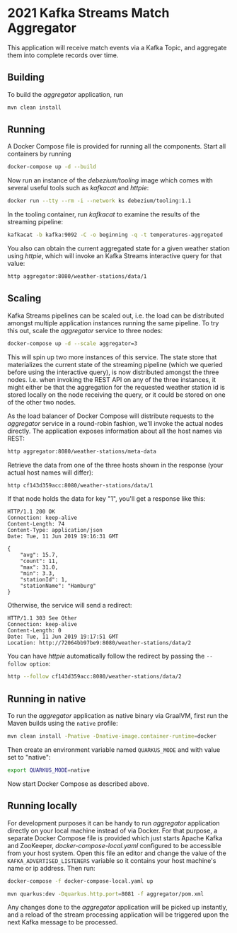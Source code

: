 # 2021 Kafka Streams Match Aggregator


This application will receive match events via a Kafka Topic, and aggregate
them into complete records over time.

## Building

To build the _aggregator_ application, run

```bash
mvn clean install
```

## Running

A Docker Compose file is provided for running all the components.
Start all containers by running

```bash
docker-compose up -d --build
```

Now run an instance of the _debezium/tooling_ image which comes with several useful tools such as _kafkacat_ and _httpie_:

```bash
docker run --tty --rm -i --network ks debezium/tooling:1.1
```

In the tooling container, run _kafkacat_ to examine the results of the streaming pipeline:

```bash
kafkacat -b kafka:9092 -C -o beginning -q -t temperatures-aggregated
```

You also can obtain the current aggregated state for a given weather station using _httpie_,
which will invoke an Kafka Streams interactive query for that value:

```bash
http aggregator:8080/weather-stations/data/1
```

## Scaling

Kafka Streams pipelines can be scaled out, i.e. the load can be distributed amongst multiple application instances running the same pipeline.
To try this out, scale the _aggregator_ service to three nodes:

```bash
docker-compose up -d --scale aggregator=3
```

This will spin up two more instances of this service.
The state store that materializes the current state of the streaming pipeline
(which we queried before using the interactive query),
is now distributed amongst the three nodes.
I.e. when invoking the REST API on any of the three instances, it might either be
that the aggregation for the requested weather station id is stored locally on the node receiving the query,
or it could be stored on one of the other two nodes.

As the load balancer of Docker Compose will distribute requests to the _aggregator_ service in a round-robin fashion,
we'll invoke the actual nodes directly.
The application exposes information about all the host names via REST:

```bash
http aggregator:8080/weather-stations/meta-data
```

Retrieve the data from one of the three hosts shown in the response
(your actual host names will differ):

```bash
http cf143d359acc:8080/weather-stations/data/1
```

If that node holds the data for key "1", you'll get a response like this:

```
HTTP/1.1 200 OK
Connection: keep-alive
Content-Length: 74
Content-Type: application/json
Date: Tue, 11 Jun 2019 19:16:31 GMT

{
    "avg": 15.7,
    "count": 11,
    "max": 31.0,
    "min": 3.3,
    "stationId": 1,
    "stationName": "Hamburg"
}
```

Otherwise, the service will send a redirect:

```
HTTP/1.1 303 See Other
Connection: keep-alive
Content-Length: 0
Date: Tue, 11 Jun 2019 19:17:51 GMT
Location: http://72064bb97be9:8080/weather-stations/data/2
```

You can have _httpie_ automatically follow the redirect by passing the `--follow option`:

```bash
http --follow cf143d359acc:8080/weather-stations/data/2
```

## Running in native

To run the _aggregator_ application as native binary via GraalVM,
first run the Maven builds using the `native` profile:

```bash
mvn clean install -Pnative -Dnative-image.container-runtime=docker
```

Then create an environment variable named `QUARKUS_MODE` and with value set to "native":

```bash
export QUARKUS_MODE=native
```

Now start Docker Compose as described above.

## Running locally

For development purposes it can be handy to run _aggregator_ application
directly on your local machine instead of via Docker.
For that purpose, a separate Docker Compose file is provided which just starts Apache Kafka and ZooKeeper, _docker-compose-local.yaml_
configured to be accessible from your host system.
Open this file an editor and change the value of the `KAFKA_ADVERTISED_LISTENERS` variable so it contains your host machine's name or ip address.
Then run:

```bash
docker-compose -f docker-compose-local.yaml up

mvn quarkus:dev -Dquarkus.http.port=8081 -f aggregator/pom.xml
```

Any changes done to the _aggregator_ application will be picked up instantly,
and a reload of the stream processing application will be triggered upon the next Kafka message to be processed.
